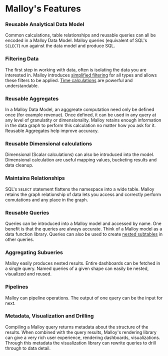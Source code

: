 # Malloy's Features

### Reusable Analytical Data Model
Common calculations, table relationships and reusable queries can all be encoded in a Malloy
Data Model.  Malloy queries (equivalent of SQL's <code>SELECT</code>) run against the data model and
produce SQL.

### Filtering Data
The first step in working with data, often is isolating the data you are interested in.
Malloy introduces [simplified filtering](language/filters.md) for all types and allows these filters to be
applied.  [Time calculations](language/time-ranges.md) are powerful and understandable.

### Reusable Aggregates
In a Malloy Data Model, an agggreate computation need only be defined once (for example revenue).  Once defined, it can be used
in any query at any level of granulatity or dimensionality. Malloy retains enough information in the data graph
to perform this calculation no matter how you ask for it. Reusable Aggregates help improve accuracy.

### Reusable Dimensional calculations
Dimensional (Scalar calculations) can also be introduced into the model. Dimensional calculation are useful
mapping values, bucketing results and data cleanup.

### Maintains Relationships
SQL's <code>SELECT</code> statement flattens the namespace into a wide table. Malloy retains the graph relationship
of data lets you access and correctly perform comutations and any place in the graph.

### Reusable Queries
Queries can be introduced into a Malloy model and accessed by name.  One benefit is that the
queries are always accurate.  Think of a Malloy model as a data function library.
Queries can also be used to create [nested subtables](nesting.md) in other queries.

### Aggregating Subueries
Malloy easily produces nested results.  Entire dashboards can be fetched in a single query.
Named queries of a given shape can easily be nested, visualized and reused.

### Pipelines
 Malloy can pipeline operations.  The output of one query can be the input for next.

### Metadata, Visualization and Drilling
Compiling a Malloy query returns metadata about the structure of the results. When combined with the query results, Malloy's rendering library can give a very
rich user experience, rendering dashboards, visualizations.  Through this metadata
the visualization library can rewrite queries to drill through to data detail.
